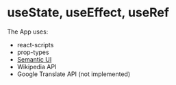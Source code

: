 # useState, useEffect, useRef

The App uses:

- react-scripts
- prop-types
- [Semantic UI](https://semantic-ui.com/)
- Wikipedia API
- Google Translate API (not implemented)